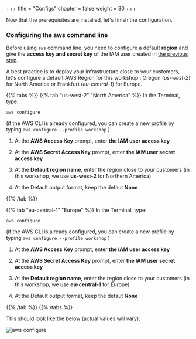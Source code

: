 +++
title = "Configs"
chapter = false
weight = 30
+++

Now that the prerequisites are installed, let's finish the configuration.

### Configuring the aws command line

Before using `aws` command line, you need to configure a default **region** and give the **access key and secret key** of the IAM user created in [the previous step](http://localhost:1313/10_prerequisites/20_installs.html).

A best practice is to deploy your infrastructure close to your customers, let's configure a default AWS Region for this workshop : Oregon (*us-west-2*) for North America or Frankfurt (*eu-central-1*) for Europe.

{{% tabs %}}
{{% tab "us-west-2" "North America" %}}
In the Terminal, type:

`aws configure`

(if the AWS CLI is already configured, you can create a new profile by typing `aws configure --profile workshop` )

1. At the **AWS Access Key** prompt, enter **the IAM user access key**

1. At the **AWS Secret Access Key** prompt, enter **the IAM user secret access key**

1. At the **Default region name**, enter the region close to your customers (in this workshop, we use **us-west-2** for Northern America)

1. At the Default output format, keep the defaut **None**

{{% /tab %}}

{{% tab  "eu-central-1"  "Europe" %}}
In the Terminal, type:

`aws configure`

(if the AWS CLI is already configured, you can create a new profile by typing `aws configure --profile workshop` )

1. At the **AWS Access Key** prompt, enter **the IAM user access key**

1. At the **AWS Secret Access Key** prompt, enter **the IAM user secret access key**

1. At the **Default region name**, enter the region close to your customers (in this workshop, we use **eu-central-1** for Europe)

1. At the Default output format, keep the defaut **None**

{{% /tab %}}
{{% /tabs %}}

This should look like the below (actual values will vary):

![aws configure](/images/10-30-aws-config.png)